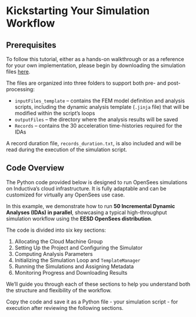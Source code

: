 # Kickstarting Your Simulation Workflow

## Prerequisites
To follow this tutorial, either as a hands-on walkthrough or as a reference for your own implementation, please begin by downloading the simulation files [here]().

The files are organized into three folders to support both pre- and post-processing:

- `inputFiles_template` – contains the FEM model definition and analysis scripts, including the dynamic analysis template (`.jinja` file) that will be modified within the script’s loops
- `outputFiles` – the directory where the analysis results will be saved
- `Records` – contains the 30 acceleration time-histories required for the IDAs

A record duration file, `records_duration.txt`, is also included and will be read during the execution of the simulation script.

## Code Overview
The Python code provided below is designed to run OpenSees simulations on Inductiva’s cloud infrastructure. It is fully adaptable and can be customized for virtually any OpenSees use case.

In this example, we demonstrate how to run **50 Incremental Dynamic Analyses (IDAs) in parallel**, showcasing a typical high-throughput simulation workflow using the **EESD OpenSees distribution**.

The code is divided into six key sections:
1. Allocating the Cloud Machine Group
2. Setting Up the Project and Configuring the Simulator
3. Computing Analysis Parameters
4. Initializing the Simulation Loop and `TemplateManager`
5. Running the Simulations and Assigning Metadata
6. Monitoring Progress and Downloading Results

We’ll guide you through each of these sections to help you understand both the structure and flexibility of the workflow.

Copy the code and save it as a Python file - your simulation script - for execution after reviewing the following sections.

```python

```
